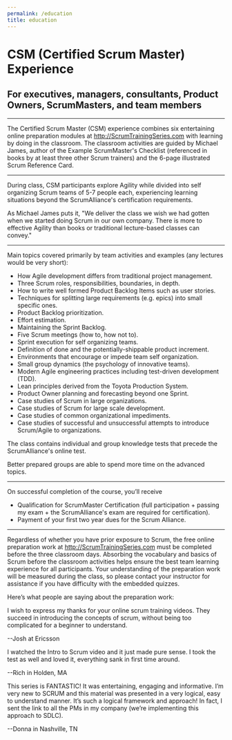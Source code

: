 ```yaml
---
permalink: /education
title: education
---
```


# CSM (Certified Scrum Master) Experience #
## For executives, managers, consultants, Product Owners, ScrumMasters, and team members

----
The Certified Scrum Master (CSM) experience combines six entertaining online preparation modules at http://ScrumTrainingSeries.com with learning by doing in the classroom. The classroom activities are guided by Michael James, author of the Example ScrumMaster's Checklist (referenced in books by at least three other Scrum trainers) and the 6-page illustrated Scrum Reference Card.

----

During class, CSM participants explore Agility while divided into self organizing Scrum teams of 5-7 people each, experiencing learning situations beyond the ScrumAlliance's certification requirements.  

As Michael James puts it, "We deliver the class we wish we had gotten when we started doing Scrum in our own company.  There is more to effective Agility than books or traditional lecture-based classes can convey."

----

Main topics covered primarily by team activities and examples (any lectures would be very short):

* How Agile development differs from traditional project management.
* Three Scrum roles, responsibilities, boundaries, in depth.
* How to write well formed Product Backlog Items such as user stories.
* Techniques for splitting large requirements (e.g. epics) into small specific ones.
* Product Backlog prioritization.
* Effort estimation.
* Maintaining the Sprint Backlog.
* Five Scrum meetings (how to, how not to).
* Sprint execution for self organizing teams.
* Definition of done and the potentially-shippable product increment.
* Environments that encourage or impede team self organization.
* Small group dynamics (the psychology of innovative teams).
* Modern Agile engineering practices including test-driven development (TDD).
* Lean principles derived from the Toyota Production System.
* Product Owner planning and forecasting beyond one Sprint.
* Case studies of Scrum in large organizations.
* Case studies of Scrum for large scale development.
* Case studies of common organizational impediments.
* Case studies of successful and unsuccessful attempts to introduce Scrum/Agile to organizations.

The class contains individual and group knowledge tests that precede the ScrumAlliance's online test.

Better prepared groups are able to spend more time on the advanced topics.

----


On successful completion of the course, you’ll receive

* Qualification for ScrumMaster Certification (full participation + passing my exam + the ScrumAlliance's exam are required for certification).
* Payment of your first two year dues for the Scrum Alliance.

----

Regardless of whether you have prior exposure to Scrum, the free online preparation work at http://ScrumTrainingSeries.com must be completed before the three classroom days. Absorbing the vocabulary and basics of Scrum before the classroom activities helps ensure the best team learning experience for all participants. Your understanding of the preparation work will be measured during the class, so please contact your instructor for assistance if you have difficulty with the embedded quizzes.

Here’s what people are saying about the preparation work:

I wish to express my thanks for your online scrum training videos. They succeed in introducing the concepts of scrum, without being too complicated for a beginner to understand.

--Josh at Ericsson

I watched the Intro to Scrum video and it just made pure sense. I took the test as well and loved it, everything sank in first time around.

--Rich in Holden, MA

This series is FANTASTIC! It was entertaining, engaging and informative. I’m very new to SCRUM and this material was presented in a very logical, easy to understand manner. It’s such a logical framework and approach! In fact, I sent the link to all the PMs in my company (we’re implementing this approach to SDLC).

--Donna in Nashville, TN

